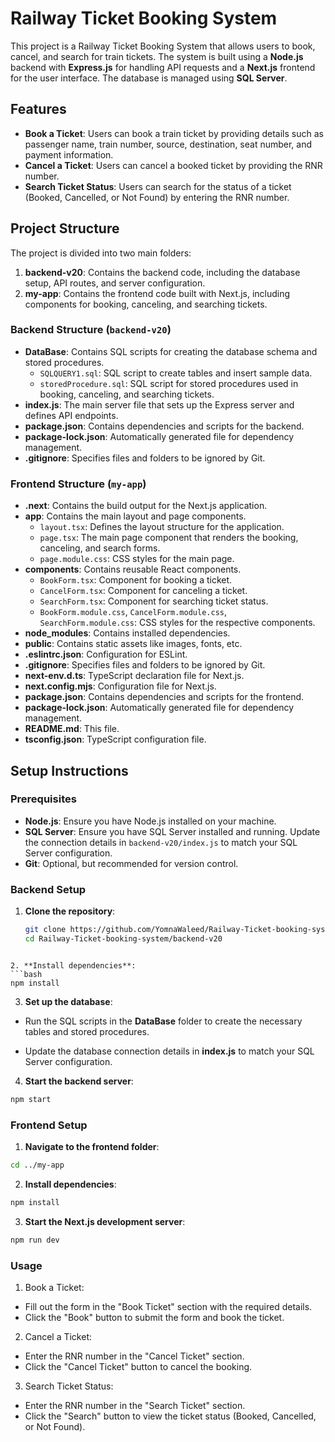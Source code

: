 # Railway Ticket Booking System

This project is a Railway Ticket Booking System that allows users to book, cancel, and search for train tickets. The system is built using a **Node.js** backend with **Express.js** for handling API requests and a **Next.js** frontend for the user interface. The database is managed using **SQL Server**.

## Features

- **Book a Ticket**: Users can book a train ticket by providing details such as passenger name, train number, source, destination, seat number, and payment information.
- **Cancel a Ticket**: Users can cancel a booked ticket by providing the RNR number.
- **Search Ticket Status**: Users can search for the status of a ticket (Booked, Cancelled, or Not Found) by entering the RNR number.

## Project Structure

The project is divided into two main folders:

1. **backend-v20**: Contains the backend code, including the database setup, API routes, and server configuration.
2. **my-app**: Contains the frontend code built with Next.js, including components for booking, canceling, and searching tickets.

### Backend Structure (`backend-v20`)

- **DataBase**: Contains SQL scripts for creating the database schema and stored procedures.
  - `SQLQUERY1.sql`: SQL script to create tables and insert sample data.
  - `storedProcedure.sql`: SQL script for stored procedures used in booking, canceling, and searching tickets.
- **index.js**: The main server file that sets up the Express server and defines API endpoints.
- **package.json**: Contains dependencies and scripts for the backend.
- **package-lock.json**: Automatically generated file for dependency management.
- **.gitignore**: Specifies files and folders to be ignored by Git.

### Frontend Structure (`my-app`)

- **.next**: Contains the build output for the Next.js application.
- **app**: Contains the main layout and page components.
  - `layout.tsx`: Defines the layout structure for the application.
  - `page.tsx`: The main page component that renders the booking, canceling, and search forms.
  - `page.module.css`: CSS styles for the main page.
- **components**: Contains reusable React components.
  - `BookForm.tsx`: Component for booking a ticket.
  - `CancelForm.tsx`: Component for canceling a ticket.
  - `SearchForm.tsx`: Component for searching ticket status.
  - `BookForm.module.css`, `CancelForm.module.css`, `SearchForm.module.css`: CSS styles for the respective components.
- **node_modules**: Contains installed dependencies.
- **public**: Contains static assets like images, fonts, etc.
- **.eslintrc.json**: Configuration for ESLint.
- **.gitignore**: Specifies files and folders to be ignored by Git.
- **next-env.d.ts**: TypeScript declaration file for Next.js.
- **next.config.mjs**: Configuration file for Next.js.
- **package.json**: Contains dependencies and scripts for the frontend.
- **package-lock.json**: Automatically generated file for dependency management.
- **README.md**: This file.
- **tsconfig.json**: TypeScript configuration file.

## Setup Instructions

### Prerequisites

- **Node.js**: Ensure you have Node.js installed on your machine.
- **SQL Server**: Ensure you have SQL Server installed and running. Update the connection details in `backend-v20/index.js` to match your SQL Server configuration.
- **Git**: Optional, but recommended for version control.

### Backend Setup

1. **Clone the repository**:
   ```bash
   git clone https://github.com/YomnaWaleed/Railway-Ticket-booking-system.git
   cd Railway-Ticket-booking-system/backend-v20
  ```

2. **Install dependencies**:
  ```bash
  npm install
  ```

3. **Set up the database**:
  - Run the SQL scripts in the **DataBase** folder to create the necessary tables and stored procedures.

  - Update the database connection details in **index.js** to match your SQL Server configuration.

4. **Start the backend server**:
  ```bash
  npm start
  ```

### Frontend Setup
1. **Navigate to the frontend folder**:
  ```bash
  cd ../my-app
  ```

2. **Install dependencies**:
  ```bash
  npm install
  ```

3. **Start the Next.js development server**:
  ```bash
  npm run dev
  ```


### Usage
1) Book a Ticket:
  - Fill out the form in the "Book Ticket" section with the required details.
  - Click the "Book" button to submit the form and book the ticket.

2) Cancel a Ticket:
  - Enter the RNR number in the "Cancel Ticket" section.
  - Click the "Cancel Ticket" button to cancel the booking.

3) Search Ticket Status:
  - Enter the RNR number in the "Search Ticket" section.
  - Click the "Search" button to view the ticket status (Booked, Cancelled, or Not Found).